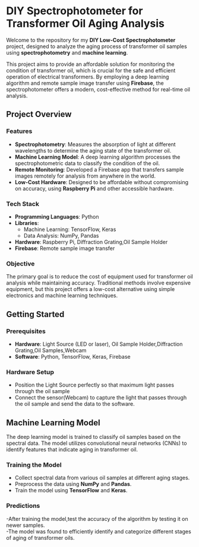 
# DIY Spectrophotometer for Transformer Oil Aging Analysis

Welcome to the repository for my **DIY Low-Cost Spectrophotometer** project, designed to analyze the aging process of transformer oil samples using **spectrophotometry** and **machine learning**.

This project aims to provide an affordable solution for monitoring the condition of transformer oil, which is crucial for the safe and efficient operation of electrical transformers. By employing a deep learning algorithm and remote sample image transfer using **Firebase**, the spectrophotometer offers a modern, cost-effective method for real-time oil analysis.

## Project Overview

### Features
- **Spectrophotometry**: Measures the absorption of light at different wavelengths to determine the aging state of the transformer oil.
- **Machine Learning Model**: A deep learning algorithm processes the spectrophotometric data to classify the condition of the oil.
- **Remote Monitoring**: Developed a Firebase app that transfers sample images remotely for analysis from anywhere in the world.
- **Low-Cost Hardware**: Designed to be affordable without compromising on accuracy, using **Raspberry Pi** and other accessible hardware.

### Tech Stack
- **Programming Languages**: Python
- **Libraries**: 
  - Machine Learning: TensorFlow, Keras
  - Data Analysis: NumPy, Pandas
- **Hardware**: Raspberry Pi, Diffraction Grating,Oil Sample Holder
- **Firebase**: Remote sample image transfer

### Objective
The primary goal is to reduce the cost of equipment used for transformer oil analysis while maintaining accuracy. Traditional methods involve expensive equipment, but this project offers a low-cost alternative using simple electronics and machine learning techniques.

## Getting Started

### Prerequisites
- **Hardware**: Light Source (LED or laser), Oil Sample Holder,Diffraction Grating,Oil Samples,Webcam
- **Software**: Python, TensorFlow, Keras, Firebase



### Hardware Setup
- Position the Light Source perfectly so that maximum light passes through the oil sample
- Connect the sensor(Webcam) to capture the light that passes through the oil sample and send the data to the software.

## Machine Learning Model
The deep learning model is trained to classify oil samples based on the spectral data. The model utilizes convolutional neural networks (CNNs) to identify features that indicate aging in transformer oil.

### Training the Model
- Collect spectral data from various oil samples at different aging stages.
- Preprocess the data using **NumPy** and **Pandas**.
- Train the model using **TensorFlow** and **Keras**.

### Predictions

-After training the model,test the accuracy of the algorithm by testing it on newer samples.
<br>
-The model was found to efficiently identify and categorize different stages of aging of transformer oils.
